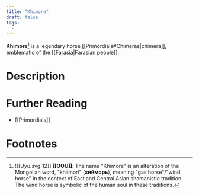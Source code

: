 ```yaml
---
title: "Khimore"
draft: false
tags:
  - 
---
```


**Khimore**[^khi] is a legendary horse [[Primordials#Chimeras|chimera]], emblematic of the [[Farasia|Farasian people]].

# Description
# Further Reading
- [[Primordials]]

# Footnotes
[^khi]:![[Uyu.svg|12]] **[[OOU]]**: The name "Khimore" is an alteration of the Mongolian word, "khiimori" (**хийморь**), meaning "gas horse"/"wind horse" in the context of East and Central Asian shamanistic tradition. The wind horse is symbolic of the human soul in these traditions.